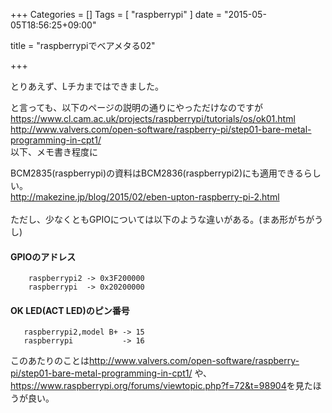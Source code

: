 +++
Categories = []
Tags = [ "raspberrypi" ]
date = "2015-05-05T18:56:25+09:00"

title = "raspberrypiでベアメタる02"

+++

とりあえず、Lチカまではできました。<br>

<!--more-->

と言っても、以下のページの説明の通りにやっただけなのですが<br>
<a>https://www.cl.cam.ac.uk/projects/raspberrypi/tutorials/os/ok01.html</a>
<br>
<a>http://www.valvers.com/open-software/raspberry-pi/step01-bare-metal-programming-in-cpt1/</a>
<br>
以下、メモ書き程度に

BCM2835(raspberrypi)の資料はBCM2836(raspberrypi2)にも適用できるらしい。<br>
<a>http://makezine.jp/blog/2015/02/eben-upton-raspberry-pi-2.html</a><br>
<br>
ただし、少なくともGPIOについては以下のような違いがある。(まあ形がちがうし)<br>
<h4>GPIOのアドレス</h4>

        raspberrypi2 -> 0x3F200000
        raspberrypi  -> 0x20200000

<h4>OK LED(ACT LED)のピン番号</h4>

       raspberrypi2,model B+ -> 15
       raspberrypi           -> 16

このあたりのことは<a>http://www.valvers.com/open-software/raspberry-pi/step01-bare-metal-programming-in-cpt1/</a>
や、<a>https://www.raspberrypi.org/forums/viewtopic.php?f=72&t=98904</a>を見たほうが良い。

